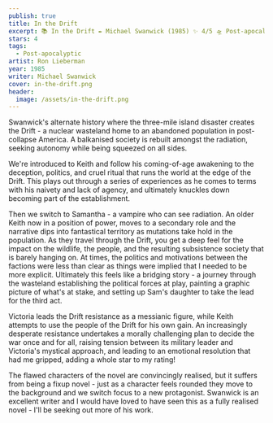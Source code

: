 ```yaml
---
publish: true
title: In the Drift
excerpt: 📚 In the Drift ✒️ Michael Swanwick (1985) ✨ 4/5 🛸 Post-apocalyptic 🖌️ Ron Lieberman
stars: 4
tags:
  - Post-apocalyptic
artist: Ron Lieberman
year: 1985
writer: Michael Swanwick
cover: in-the-drift.png
header:
  image: /assets/in-the-drift.png
---
```

Swanwick's alternate history where the three-mile island disaster creates the Drift - a nuclear wasteland home to an abandoned population in post-collapse America. A balkanised society is rebuilt amongst the radiation, seeking autonomy while being squeezed on all sides.  
  
We're introduced to Keith and follow his coming-of-age awakening to the deception, politics, and cruel ritual that runs the world at the edge of the Drift. This plays out through a series of experiences as he comes to terms with his naivety and lack of agency, and ultimately knuckles down becoming part of the establishment.   
  
Then we switch to Samantha - a vampire who can see radiation. An older Keith now in a position of power, moves to a secondary role and the narrative dips into fantastical territory as mutations take hold in the population. As they travel through the Drift, you get a deep feel for the impact on the wildlife, the people, and the resulting subsistence society that is barely hanging on. At times, the politics and motivations between the factions were less than clear as things were implied that I needed to be more explicit. Ultimately this feels like a bridging story - a journey through the wasteland establishing the political forces at play, painting a graphic picture of what's at stake, and setting up Sam's daughter to take the lead for the third act.  
  
Victoria leads the Drift resistance as a messianic figure, while Keith attempts to use the people of the Drift for his own gain. An increasingly desperate resistance undertakes a morally challenging plan to decide the war once and for all, raising tension between its military leader and Victoria's mystical approach, and leading to an emotional resolution that had me gripped, adding a whole star to my rating!  
  
The flawed characters of the novel are convincingly realised, but it suffers from being a fixup novel - just as a character feels rounded they move to the background and we switch focus to a new protagonist. Swanwick is an excellent writer and I would have loved to have seen this as a fully realised novel - I'll be seeking out more of his work.